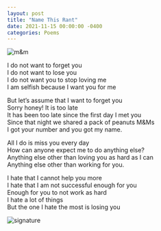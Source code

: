 ```yaml
---
layout: post
title: "Name This Rant"
date: 2021-11-15 00:00:00 -0400
categories: Poems
---
```

![m&m](https://images2.imgbox.com/d6/90/AgkFPuPf_o.gif) <br>

I do not want to forget you <br>
I do not want to lose you <br>
I do not want you to stop loving me <br>
I am selfish because I want you for me <br>

But let’s assume that I want to forget you <br>
Sorry honey! It is too late <br>
It has been too late since the first day I met you <br>
Since that night we shared a pack of peanuts M&Ms <br>
I got your number and you got my name. <br>

All I do is miss you every day <br>
How can anyone expect me to do anything else? <br>
Anything else other than loving you as hard as I can <br>
Anything else other than working for you. <br>

I hate that I cannot help you more <br>
I hate that I am not successful enough for you <br>
Enough for you to not work as hard <br>
I hate a lot of things <br>
But the one I hate the most is losing you <br>

![signature](https://robertalberto.com/ttdlmr.png)

